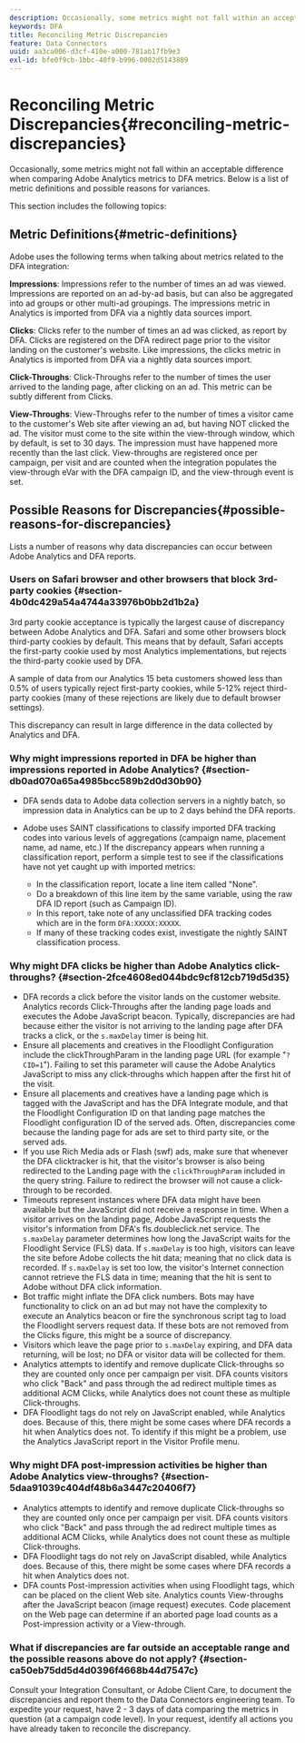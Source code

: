 ```yaml
---
description: Occasionally, some metrics might not fall within an acceptable difference when comparing Adobe Analytics metrics to DFA metrics. Below is a list of metric definitions and possible reasons for variances.
keywords: DFA
title: Reconciling Metric Discrepancies
feature: Data Connectors
uuid: aa3ca006-d3cf-410e-a000-781ab17fb9e3
exl-id: bfe0f9cb-1bbc-40f9-b996-0002d5143889
---
```

# Reconciling Metric Discrepancies{#reconciling-metric-discrepancies}

Occasionally, some metrics might not fall within an acceptable difference when comparing Adobe Analytics metrics to DFA metrics. Below is a list of metric definitions and possible reasons for variances.

This section includes the following topics:

## Metric Definitions{#metric-definitions}

Adobe uses the following terms when talking about metrics related to the DFA integration:

**Impressions**: Impressions refer to the number of times an ad was viewed. Impressions are reported on an ad-by-ad basis, but can also be aggregated into ad groups or other multi-ad groupings. The impressions metric in Analytics is imported from DFA via a nightly data sources import.

**Clicks**: Clicks refer to the number of times an ad was clicked, as report by DFA. Clicks are registered on the DFA redirect page prior to the visitor landing on the customer's website. Like impressions, the clicks metric in Analytics is imported from DFA via a nightly data sources import.

**Click-Throughs**: Click-Throughs refer to the number of times the user arrived to the landing page, after clicking on an ad. This metric can be subtly different from Clicks.

**View-Throughs**: View-Throughs refer to the number of times a visitor came to the customer's Web site after viewing an ad, but having NOT clicked the ad. The visitor must come to the site within the view-through window, which by default, is set to 30 days. The impression must have happened more recently than the last click. View-throughs are registered once per campaign, per visit and are counted when the integration populates the view-through eVar with the DFA campaign ID, and the view-through event is set.

## Possible Reasons for Discrepancies{#possible-reasons-for-discrepancies}

Lists a number of reasons why data discrepancies can occur between Adobe Analytics and DFA reports.

### Users on Safari browser and other browsers that block 3rd-party cookies {#section-4b0dc429a54a4744a33976b0bb2d1b2a}

3rd party cookie acceptance is typically the largest cause of discrepancy between Adobe Analytics and DFA. Safari and some other browsers block third-party cookies by default. This means that by default, Safari accepts the first-party cookie used by most Analytics implementations, but rejects the third-party cookie used by DFA.

A sample of data from our Analytics 15 beta customers showed less than 0.5% of users typically reject first-party cookies, while 5-12% reject third-party cookies (many of these rejections are likely due to default browser settings).

This discrepancy can result in large difference in the data collected by Analytics and DFA.

### Why might impressions reported in DFA be higher than impressions reported in Adobe Analytics? {#section-db0ad070a65a4985bcc589b2d0d30b90}

* DFA sends data to Adobe data collection servers in a nightly batch, so impression data in Analytics can be up to 2 days behind the DFA reports.
* Adobe uses SAINT classifications to classify imported DFA tracking codes into various levels of aggregations (campaign name, placement name, ad name, etc.) If the discrepancy appears when running a classification report, perform a simple test to see if the classifications have not yet caught up with imported metrics:

    * In the classification report, locate a line item called "None".
    * Do a breakdown of this line item by the same variable, using the raw DFA ID report (such as Campaign ID).
    * In this report, take note of any unclassified DFA tracking codes which are in the form `DFA:XXXXX:XXXXX`.
    * If many of these tracking codes exist, investigate the nightly SAINT classification process.

### Why might DFA clicks be higher than Adobe Analytics click-throughs? {#section-2fce4608ed044bdc9cf812cb719d5d35}

* DFA records a click before the visitor lands on the customer website. Analytics records Click-Throughs after the landing page loads and executes the Adobe JavaScript beacon. Typically, discrepancies are had because either the visitor is not arriving to the landing page after DFA tracks a click, or the `s.maxDelay` timer is being hit.
* Ensure all placements and creatives in the Floodlight Configuration include the clickThroughParam in the landing page URL (for example "`?CID=1`"). Failing to set this parameter will cause the Adobe Analytics JavaScript to miss any click-throughs which happen after the first hit of the visit.
* Ensure all placements and creatives have a landing page which is tagged with the JavaScript and has the DFA Integrate module, and that the Floodlight Configuration ID on that landing page matches the Floodlight configuration ID of the served ads. Often, discrepancies come because the landing page for ads are set to third party site, or the served ads.
* If you use Rich Media ads or Flash (swf) ads, make sure that whenever the DFA clicktracker is hit, that the visitor's browser is also being redirected to the Landing page with the `clickThroughParam` included in the query string. Failure to redirect the browser will not cause a click-through to be recorded.
* Timeouts represent instances where DFA data might have been available but the JavaScript did not receive a response in time. When a visitor arrives on the landing page, Adobe JavaScript requests the visitor's information from DFA's fls.doubleclick.net service. The `s.maxDelay` parameter determines how long the JavaScript waits for the Floodlight Service (FLS) data. If `s.maxDelay` is too high, visitors can leave the site before Adobe collects the hit data; meaning that no click data is recorded. If `s.maxDelay` is set too low, the visitor's Internet connection cannot retrieve the FLS data in time; meaning that the hit is sent to Adobe without DFA click information.
* Bot traffic might inflate the DFA click numbers. Bots may have functionality to click on an ad but may not have the complexity to execute an Analytics beacon or fire the synchronous script tag to load the Floodlight servers request data. If these bots are not removed from the Clicks figure, this might be a source of discrepancy.
* Visitors which leave the page prior to `s.maxDelay` expiring, and DFA data returning, will be lost; no DFA or visitor data will be collected for them.
* Analytics attempts to identify and remove duplicate Click-throughs so they are counted only once per campaign per visit. DFA counts visitors who click "Back" and pass through the ad redirect multiple times as additional ACM Clicks, while Analytics does not count these as multiple Click-throughs.
* DFA Floodlight tags do not rely on JavaScript enabled, while Analytics does. Because of this, there might be some cases where DFA records a hit when Analytics does not. To identify if this might be a problem, use the Analytics JavaScript report in the Visitor Profile menu.

### Why might DFA post-impression activities be higher than Adobe Analytics view-throughs? {#section-5daa91039c404df48b6a3447c20406f7}

* Analytics attempts to identify and remove duplicate Click-throughs so they are counted only once per campaign per visit. DFA counts visitors who click "Back" and pass through the ad redirect multiple times as additional ACM Clicks, while Analytics does not count these as multiple Click-throughs.
* DFA Floodlight tags do not rely on JavaScript disabled, while Analytics does. Because of this, there might be some cases where DFA records a hit when Analytics does not.
* DFA counts Post-impression activities when using Floodlight tags, which can be placed on the client Web site. Analytics counts View-throughs after the JavaScript beacon (image request) executes. Code placement on the Web page can determine if an aborted page load counts as a Post-impression activity or a View-through.

### What if discrepancies are far outside an acceptable range and the possible reasons above do not apply? {#section-ca50eb75dd5d4d0396f4668b44d7547c}

Consult your Integration Consultant, or Adobe Client Care, to document the discrepancies and report them to the Data Connectors engineering team. To expedite your request, have 2 - 3 days of data comparing the metrics in question (at a campaign code level). In your request, identify all actions you have already taken to reconcile the discrepancy.
